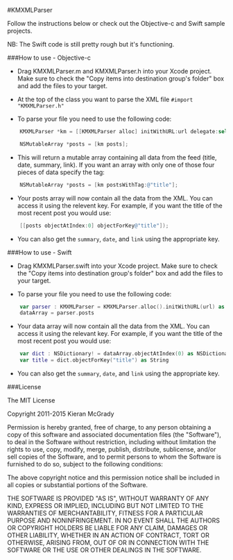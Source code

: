 #KMXMLParser

Follow the instructions below or check out the Objective-c and Swift sample projects. 

NB: The Swift code is still pretty rough but it's functioning.

###How to use - Objective-c

- Drag KMXMLParser.m and KMXMLParser.h into your Xcode project. Make sure to check the "Copy items into destination group's folder" box and add the files to your target.

- At the top of the class you want to parse the XML file ``#import "KMXMLParser.h"``

- To parse your file you need to use the following code:

```Objective-C
    KMXMLParser *km = [[KMXMLParser alloc] initWithURL:url delegate:self]; 

    NSMutableArray *posts = [km posts];
```
- This will return a mutable array containing all data from the feed (title, date, summary, link). If you want an array with only one of those four pieces of data specify the tag:

```Objective-C
    NSMutableArray *posts = [km postsWithTag:@"title"];
```

- Your posts array will now contain all the data from the XML. You can access it using the relevent key. For example, if you want the title of the most recent post you would use:

```Objective-C
    [[posts objectAtIndex:0] objectForKey@"title"]);
```

- You can also get the ``summary``, ``date``, and ``link`` using the appropriate key.

###How to use - Swift

- Drag KMXMLParser.swift into your Xcode project. Make sure to check the "Copy items into destination group's folder" box and add the files to your target.

- To parse your file you need to use the following code:

```Swift
    var parser : KMXMLParser = KMXMLParser.alloc().initWithURL(url) as KMXMLParser 
    dataArray = parser.posts
```
- Your data array will now contain all the data from the XML. You can access it using the relevant key. For example, if you want the title of the most recent post you would use:

```Swift
    var dict : NSDictionary! = dataArray.objectAtIndex(0) as NSDictionary
    var title = dict.objectForKey("title") as String
``` 

- You can also get the ``summary``, ``date``, and ``link`` using the appropriate key.

###License

  The MIT License

  Copyright 2011-2015 Kieran McGrady

  Permission is hereby granted, free of charge, to any person obtaining a copy of 
  this software and associated documentation files (the "Software"), to deal in 
  the Software without restriction, including without limitation the rights to use, 
  copy, modify, merge, publish, distribute, sublicense, and/or sell copies of the 
  Software, and to permit persons to whom the Software is furnished to do so, subject 
  to the following conditions:

  The above copyright notice and this permission notice shall be included in all 
  copies or substantial portions of the Software.

  THE SOFTWARE IS PROVIDED "AS IS", WITHOUT WARRANTY OF ANY KIND, EXPRESS OR IMPLIED, 
  INCLUDING BUT NOT LIMITED TO THE WARRANTIES OF MERCHANTABILITY, FITNESS 
  FOR A PARTICULAR PURPOSE AND NONINFRINGEMENT. IN NO EVENT SHALL THE AUTHORS 
  OR COPYRIGHT HOLDERS BE LIABLE FOR ANY CLAIM, DAMAGES OR OTHER LIABILITY, 
  WHETHER IN AN ACTION OF CONTRACT, TORT OR OTHERWISE, ARISING FROM, OUT OF 
  OR IN CONNECTION WITH THE SOFTWARE OR THE USE OR OTHER DEALINGS IN THE SOFTWARE.
